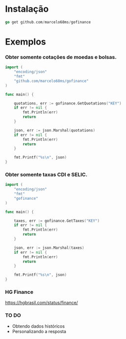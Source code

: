# Instalação

```go 
go get github.com/marcelo68ms/gofinance
```

# Exemplos

### Obter somente cotações de moedas e bolsas.

```go
import (
	"encoding/json"
	"fmt"
	"github.com/marcelo68ms/gofinance"
)

func main() {

	quotations, err := gofinance.GetQuotations("KEY")
	if err != nil {
		fmt.Println(err)
		return
	}

	json, err := json.Marshal(quotations)
	if err != nil {
		fmt.Println(err)
		return
	}

	fmt.Printf("%s\n", json)
}
```

### Obter somente taxas CDI e SELIC.

```go
import (
	"encoding/json"
	"fmt"
	"gofinance"
)

func main() {

	taxes, err := gofinance.GetTaxes("KEY")
	if err != nil {
		fmt.Println(err)
		return
	}

	json, err := json.Marshal(taxes)
	if err != nil {
		fmt.Println(err)
		return
	}

	fmt.Printf("%s\n", json)
}

```
### HG Finance
https://hgbrasil.com/status/finance/

### TO DO

* Obtendo dados históricos
* Personalizando a resposta
